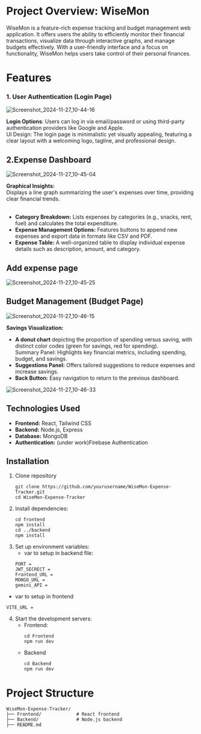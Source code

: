 # **Project Overview: WiseMon**<br>
WiseMon is a feature-rich expense tracking and budget management web application. It offers users the ability to efficiently monitor their financial transactions, visualize data through interactive graphs, and manage budgets effectively. With a user-friendly interface and a focus on functionality, WiseMon helps users take control of their personal finances.

# Features

### 1. **User Authentication (Login Page)**<br>

![Screenshot_2024-11-27_10-44-16](https://github.com/user-attachments/assets/e47916ad-5b0e-4690-9017-dff57647fe40)


**Login Options**: Users can log in via email/password or using third-party authentication providers like Google and Apple.<br>
UI Design: The login page is minimalistic yet visually appealing, featuring a clear layout with a welcoming logo, tagline, and professional design.<br>

## 2.**Expense Dashboard**

![Screenshot_2024-11-27_10-45-04](https://github.com/user-attachments/assets/962b6687-26f3-498a-a1f4-ba1b402bca41)

**Graphical Insights:**<br>
Displays a line graph summarizing the user's expenses over time, providing clear financial trends.<br><br>
* **Category Breakdown:**
Lists expenses by categories (e.g., snacks, rent, fuel) and calculates the total expenditure.<br>
* **Expense Management Options:**
Features buttons to append new expenses and export data in formats like CSV and PDF.<br>
* **Expense Table:**
A well-organized table to display individual expense details such as description, amount, and category.

## **Add expense page**
![Screenshot_2024-11-27_10-45-25](https://github.com/user-attachments/assets/adcb0328-03d5-4017-8b93-5b40a3e98f4f)


## **Budget Management (Budget Page)**

![Screenshot_2024-11-27_10-46-15](https://github.com/user-attachments/assets/ff97132c-1a4b-485c-bc19-3a08dc4627e8)

**Savings Visualization:**
* **A donut chart**
   depicting the proportion of spending versus saving, with distinct color codes (green for savings, red for spending).<br>
Summary Panel:
Highlights key financial metrics, including spending, budget, and savings.<br>
* **Suggestions Panel:**
Offers tailored suggestions to reduce expenses and increase savings.<br>
* **Back Button:**
  Easy navigation to return to the previous dashboard.

![Screenshot_2024-11-27_10-46-33](https://github.com/user-attachments/assets/8dab52f6-8054-4038-96dd-839840d57e8a)

## **Technologies Used**
* **Frontend:** React, Tailwind CSS
* **Backend:** Node.js, Express
* **Database:** MongoDB
* **Authentication:** (under work)Firebase Authentication

## **Installation**
1. Clone repository
   ```
   git clone https://github.com/yourusername/WiseMon-Expense-Tracker.git
   cd WiseMon-Expense-Tracker
2. Install dependencies:
   ```
   cd frontend
   npm install
   cd ../backend
   npm install
3. Set up environment variables:
   * var to setup in backend file:
   ```
   PORT = 
   JWT_SECRECT = 
   Frontend_URL = 
   MONGO_URL =
   gemini_API =
   ```
  * var to setup in frontend
   ```
   VITE_URL =
   ```
4. Start the development servers:
   * Frontend:
     ```
     cd Frontend
     npm run dev
     ```
   * Backend
     ```
     cd Backend
     npm run dev
     ```
# Project Structure
 ```
WiseMon-Expense-Tracker/
├── Frontend/             # React frontend
├── Backend/              # Node.js backend
├── README.md   
```
 


   
